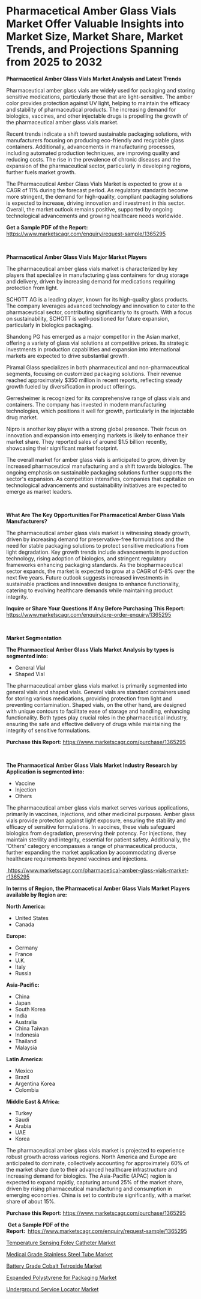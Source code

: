 <p><h1>Pharmacetical Amber Glass Vials Market Offer Valuable Insights into Market Size, Market Share, Market Trends, and Projections Spanning from 2025 to 2032</h1></p><p><strong>Pharmacetical Amber Glass Vials Market Analysis and Latest Trends</strong></p>
<p><p>Pharmaceutical amber glass vials are widely used for packaging and storing sensitive medications, particularly those that are light-sensitive. The amber color provides protection against UV light, helping to maintain the efficacy and stability of pharmaceutical products. The increasing demand for biologics, vaccines, and other injectable drugs is propelling the growth of the pharmaceutical amber glass vials market. </p><p>Recent trends indicate a shift toward sustainable packaging solutions, with manufacturers focusing on producing eco-friendly and recyclable glass containers. Additionally, advancements in manufacturing processes, including automated production techniques, are improving quality and reducing costs. The rise in the prevalence of chronic diseases and the expansion of the pharmaceutical sector, particularly in developing regions, further fuels market growth. </p><p>The Pharmaceutical Amber Glass Vials Market is expected to grow at a CAGR of 11% during the forecast period. As regulatory standards become more stringent, the demand for high-quality, compliant packaging solutions is expected to increase, driving innovation and investment in this sector. Overall, the market outlook remains positive, supported by ongoing technological advancements and growing healthcare needs worldwide.</p></p>
<p><strong>Get a Sample PDF of the Report:&nbsp;</strong> <a href="https://www.marketscagr.com/enquiry/request-sample/1365295?utm_campaign=2012&utm_medium=2&utm_source=Github&utm_content=ia&utm_term=22032025&utm_id=pharmacetical-amber-glass-vials">https://www.marketscagr.com/enquiry/request-sample/1365295</a></p>
<p>&nbsp;</p>
<p><strong>Pharmacetical Amber Glass Vials Major Market Players</strong></p>
<p><p>The pharmaceutical amber glass vials market is characterized by key players that specialize in manufacturing glass containers for drug storage and delivery, driven by increasing demand for medications requiring protection from light. </p><p>SCHOTT AG is a leading player, known for its high-quality glass products. The company leverages advanced technology and innovation to cater to the pharmaceutical sector, contributing significantly to its growth. With a focus on sustainability, SCHOTT is well-positioned for future expansion, particularly in biologics packaging.</p><p>Shandong PG has emerged as a major competitor in the Asian market, offering a variety of glass vial solutions at competitive prices. Its strategic investments in production capabilities and expansion into international markets are expected to drive substantial growth.</p><p>Piramal Glass specializes in both pharmaceutical and non-pharmaceutical segments, focusing on customized packaging solutions. Their revenue reached approximately $350 million in recent reports, reflecting steady growth fueled by diversification in product offerings.</p><p>Gerresheimer is recognized for its comprehensive range of glass vials and containers. The company has invested in modern manufacturing technologies, which positions it well for growth, particularly in the injectable drug market.</p><p>Nipro is another key player with a strong global presence. Their focus on innovation and expansion into emerging markets is likely to enhance their market share. They reported sales of around $1.5 billion recently, showcasing their significant market footprint.</p><p>The overall market for amber glass vials is anticipated to grow, driven by increased pharmaceutical manufacturing and a shift towards biologics. The ongoing emphasis on sustainable packaging solutions further supports the sector's expansion. As competition intensifies, companies that capitalize on technological advancements and sustainability initiatives are expected to emerge as market leaders.</p></p>
<p>&nbsp;</p>
<p><strong>What Are The Key Opportunities For Pharmacetical Amber Glass Vials Manufacturers?</strong></p>
<p><p>The pharmaceutical amber glass vials market is witnessing steady growth, driven by increasing demand for preservative-free formulations and the need for stable packaging solutions to protect sensitive medications from light degradation. Key growth trends include advancements in production technology, rising adoption of biologics, and stringent regulatory frameworks enhancing packaging standards. As the biopharmaceutical sector expands, the market is expected to grow at a CAGR of 6-8% over the next five years. Future outlook suggests increased investments in sustainable practices and innovative designs to enhance functionality, catering to evolving healthcare demands while maintaining product integrity.</p></p>
<p><strong>Inquire or Share Your Questions If Any Before Purchasing This Report:</strong> <a href="https://www.marketscagr.com/enquiry/pre-order-enquiry/1365295?utm_campaign=2012&utm_medium=2&utm_source=Github&utm_content=ia&utm_term=22032025&utm_id=pharmacetical-amber-glass-vials">https://www.marketscagr.com/enquiry/pre-order-enquiry/1365295</a></p>
<p>&nbsp;</p>
<p><strong>Market Segmentation</strong></p>
<p><strong>The Pharmacetical Amber Glass Vials Market Analysis by types is segmented into:</strong></p>
<p><ul><li>General Vial</li><li>Shaped Vial</li></ul></p>
<p><p>The pharmaceutical amber glass vials market is primarily segmented into general vials and shaped vials. General vials are standard containers used for storing various medications, providing protection from light and preventing contamination. Shaped vials, on the other hand, are designed with unique contours to facilitate ease of storage and handling, enhancing functionality. Both types play crucial roles in the pharmaceutical industry, ensuring the safe and effective delivery of drugs while maintaining the integrity of sensitive formulations.</p></p>
<p><strong>Purchase this Report:&nbsp;</strong><a href="https://www.marketscagr.com/purchase/1365295?utm_campaign=2012&utm_medium=2&utm_source=Github&utm_content=ia&utm_term=22032025&utm_id=pharmacetical-amber-glass-vials">https://www.marketscagr.com/purchase/1365295</a></p>
<p>&nbsp;</p>
<p><strong>The Pharmacetical Amber Glass Vials Market Industry Research by Application is segmented into:</strong></p>
<p><ul><li>Vaccine</li><li>Injection</li><li>Others</li></ul></p>
<p><p>The pharmaceutical amber glass vials market serves various applications, primarily in vaccines, injections, and other medicinal purposes. Amber glass vials provide protection against light exposure, ensuring the stability and efficacy of sensitive formulations. In vaccines, these vials safeguard biologics from degradation, preserving their potency. For injections, they maintain sterility and integrity, essential for patient safety. Additionally, the 'Others' category encompasses a range of pharmaceutical products, further expanding the market application by accommodating diverse healthcare requirements beyond vaccines and injections.</p></p>
<p><a href="https://www.marketscagr.com/pharmacetical-amber-glass-vials-market-r1365295?utm_campaign=2012&utm_medium=2&utm_source=Github&utm_content=ia&utm_term=22032025&utm_id=pharmacetical-amber-glass-vials">&nbsp;https://www.marketscagr.com/pharmacetical-amber-glass-vials-market-r1365295</a></p>
<p><strong>In terms of Region, the Pharmacetical Amber Glass Vials Market Players available by Region are:</strong></p>
<p>
    <p> <strong> North America: </strong>
        <ul>
            <li>United States</li>
            <li>Canada</li>
        </ul>
        </p> 
    <p> <strong> Europe: </strong>
        <ul>
            <li>Germany</li>
            <li>France</li>
            <li>U.K.</li>
            <li>Italy</li>
            <li>Russia</li>
        </ul>
        </p> 
    <p> <strong> Asia-Pacific: </strong>
        <ul>
            <li>China</li>
            <li>Japan</li>
            <li>South Korea</li>
            <li>India</li>
            <li>Australia</li>
            <li>China Taiwan</li>
            <li>Indonesia</li>
            <li>Thailand</li>
            <li>Malaysia</li>
        </ul>
        </p> 
    <p> <strong> Latin America: </strong>
        <ul>
            <li>Mexico</li>
            <li>Brazil</li>
            <li>Argentina Korea</li>
            <li>Colombia</li>
        </ul>
        </p> 
    <p> <strong> Middle East & Africa: </strong>
        <ul>
            <li>Turkey</li>
            <li>Saudi</li>
            <li>Arabia</li>
            <li>UAE</li>
            <li>Korea</li>
        </ul>
    </p>
    </p>
<p><p>The pharmaceutical amber glass vials market is projected to experience robust growth across various regions. North America and Europe are anticipated to dominate, collectively accounting for approximately 60% of the market share due to their advanced healthcare infrastructure and increasing demand for biologics. The Asia-Pacific (APAC) region is expected to expand rapidly, capturing around 25% of the market share, driven by rising pharmaceutical manufacturing and consumption in emerging economies. China is set to contribute significantly, with a market share of about 15%.</p></p>
<p><strong>Purchase this Report: </strong><a href="https://www.marketscagr.com/purchase/1365295?utm_campaign=2012&utm_medium=2&utm_source=Github&utm_content=ia&utm_term=22032025&utm_id=pharmacetical-amber-glass-vials">https://www.marketscagr.com/purchase/1365295</a></p>
<p>&nbsp;<strong>Get a Sample PDF of the Report:&nbsp;&nbsp;</strong><a href="https://www.marketscagr.com/enquiry/request-sample/1365295?utm_campaign=2012&utm_medium=2&utm_source=Github&utm_content=ia&utm_term=22032025&utm_id=pharmacetical-amber-glass-vials">https://www.marketscagr.com/enquiry/request-sample/1365295</a></p>
<p><strong></strong></p>
<p><p><a href="https://github.com/piskofraisel/Market-Research-Report-List-1/blob/main/temperature-sensing-foley-catheter-market.md?utm_campaign=2012&utm_medium=2&utm_source=Github&utm_content=ia&utm_term=22032025&utm_id=pharmacetical-amber-glass-vials">Temperature Sensing Foley Catheter Market</a></p><p><a href="https://github.com/grimssummouc/Market-Research-Report-List-1/blob/main/medical-grade-stainless-steel-tube-market.md?utm_campaign=2012&utm_medium=2&utm_source=Github&utm_content=ia&utm_term=22032025&utm_id=pharmacetical-amber-glass-vials">Medical Grade Stainless Steel Tube Market</a></p><p><a href="https://github.com/agemakisel4b/Market-Research-Report-List-1/blob/main/battery-grade-cobalt-tetroxide-market.md?utm_campaign=2012&utm_medium=2&utm_source=Github&utm_content=ia&utm_term=22032025&utm_id=pharmacetical-amber-glass-vials">Battery Grade Cobalt Tetroxide Market</a></p><p><a href="https://github.com/fettycahow90/Market-Research-Report-List-1/blob/main/expanded-polystyrene-for-packaging-market.md?utm_campaign=2012&utm_medium=2&utm_source=Github&utm_content=ia&utm_term=22032025&utm_id=pharmacetical-amber-glass-vials">Expanded Polystyrene for Packaging Market</a></p><p><a href="https://github.com/zahrigayda1h/Market-Research-Report-List-1/blob/main/underground-service-locator-market.md?utm_campaign=2012&utm_medium=2&utm_source=Github&utm_content=ia&utm_term=22032025&utm_id=pharmacetical-amber-glass-vials">Underground Service Locator Market</a></p></p>